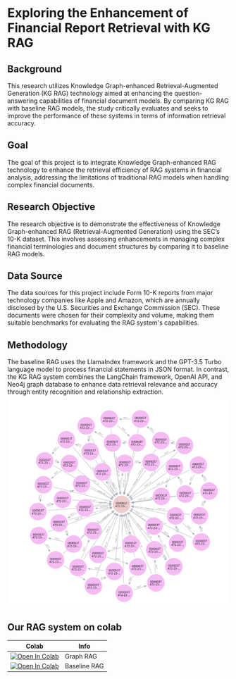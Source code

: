 # Exploring the Enhancement of Financial Report Retrieval with KG RAG
## Background
This research utilizes Knowledge Graph-enhanced Retrieval-Augmented Generation (KG RAG) technology aimed at enhancing the question-answering capabilities of financial document models. By comparing KG RAG with baseline RAG models, the study critically evaluates and seeks to improve the performance of these systems in terms of information retrieval accuracy.

## Goal
The goal of this project is to integrate Knowledge Graph-enhanced RAG technology to enhance the retrieval efficiency of RAG systems in financial analysis, addressing the limitations of traditional RAG models when handling complex financial documents.

## Research Objective
The research objective is to demonstrate the effectiveness of Knowledge Graph-enhanced RAG (Retrieval-Augmented Generation) using the SEC’s 10-K dataset. This involves assessing enhancements in managing complex financial terminologies and document structures by comparing it to baseline RAG models.

## Data Source
The data sources for this project include Form 10-K reports from major technology companies like Apple and Amazon, which are annually disclosed by the U.S. Securities and Exchange Commission (SEC). These documents were chosen for their complexity and volume, making them suitable benchmarks for evaluating the RAG system's capabilities.

## Methodology
The baseline RAG uses the LlamaIndex framework and the GPT-3.5 Turbo language model to process financial statements in JSON format. In contrast, the KG RAG system combines the LangChain framework, OpenAI API, and Neo4j graph database to enhance data retrieval relevance and accuracy through entity recognition and relationship extraction.
![nodes.png](neo4j.png)

## Our RAG system on colab
| Colab | Info |
| --- | --- |
[![Open In Colab](https://colab.research.google.com/assets/colab-badge.svg)](https://colab.research.google.com/drive/13uLWjE-vBTu1vIX6io0VpWp-G8baGePc#scrollTo=8noiXyjGnfGN) | Graph RAG
[![Open In Colab](https://colab.research.google.com/assets/colab-badge.svg)](https://colab.research.google.com/drive/1uQnR8-m-uNJ0tim6nyjJmTitvYgO5y6v?authuser=0#scrollTo=J03c-aic9Ua9) | Baseline RAG
